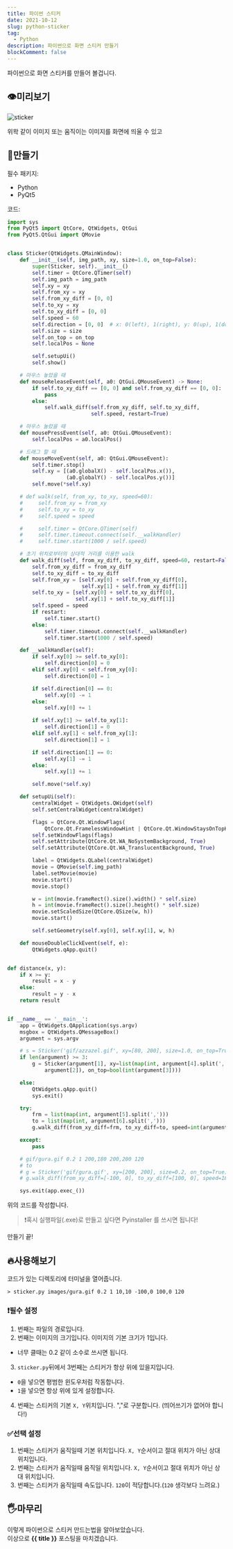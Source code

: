 ```yaml
---
title: 파이썬 스티커
date: 2021-10-12
slug: python-sticker
tag:
  - Python
description: 파이썬으로 화면 스티커 만들기
blockComment: false
---
```



파이썬으로 화면 스티커를 만들어 볼겁니다.

## 👁️미리보기

![sticker](https://user-images.githubusercontent.com/83404333/136938799-fef93d3e-4edc-4bd5-be75-bdd0eeedd784.gif)

위왁 같이 이미지 또는 움직이는 이미지를 화면에 띄울 수 있고

## 🔨만들기

필수 패키지:

- Python
- PyQt5

코드:

```python sticker.py
import sys
from PyQt5 import QtCore, QtWidgets, QtGui
from PyQt5.QtGui import QMovie


class Sticker(QtWidgets.QMainWindow):
    def __init__(self, img_path, xy, size=1.0, on_top=False):
        super(Sticker, self).__init__()
        self.timer = QtCore.QTimer(self)
        self.img_path = img_path
        self.xy = xy
        self.from_xy = xy
        self.from_xy_diff = [0, 0]
        self.to_xy = xy
        self.to_xy_diff = [0, 0]
        self.speed = 60
        self.direction = [0, 0]  # x: 0(left), 1(right), y: 0(up), 1(down)
        self.size = size
        self.on_top = on_top
        self.localPos = None

        self.setupUi()
        self.show()

    # 마우스 놓았을 때
    def mouseReleaseEvent(self, a0: QtGui.QMouseEvent) -> None:
        if self.to_xy_diff == [0, 0] and self.from_xy_diff == [0, 0]:
            pass
        else:
            self.walk_diff(self.from_xy_diff, self.to_xy_diff,
                           self.speed, restart=True)

    # 마우스 눌렀을 때
    def mousePressEvent(self, a0: QtGui.QMouseEvent):
        self.localPos = a0.localPos()

    # 드래그 할 때
    def mouseMoveEvent(self, a0: QtGui.QMouseEvent):
        self.timer.stop()
        self.xy = [(a0.globalX() - self.localPos.x()),
                   (a0.globalY() - self.localPos.y())]
        self.move(*self.xy)

    # def walk(self, from_xy, to_xy, speed=60):
    #     self.from_xy = from_xy
    #     self.to_xy = to_xy
    #     self.speed = speed

    #     self.timer = QtCore.QTimer(self)
    #     self.timer.timeout.connect(self.__walkHandler)
    #     self.timer.start(1000 / self.speed)

    # 초기 위치로부터의 상대적 거리를 이용한 walk
    def walk_diff(self, from_xy_diff, to_xy_diff, speed=60, restart=False):
        self.from_xy_diff = from_xy_diff
        self.to_xy_diff = to_xy_diff
        self.from_xy = [self.xy[0] + self.from_xy_diff[0],
                        self.xy[1] + self.from_xy_diff[1]]
        self.to_xy = [self.xy[0] + self.to_xy_diff[0],
                      self.xy[1] + self.to_xy_diff[1]]
        self.speed = speed
        if restart:
            self.timer.start()
        else:
            self.timer.timeout.connect(self.__walkHandler)
            self.timer.start(1000 / self.speed)

    def __walkHandler(self):
        if self.xy[0] >= self.to_xy[0]:
            self.direction[0] = 0
        elif self.xy[0] < self.from_xy[0]:
            self.direction[0] = 1

        if self.direction[0] == 0:
            self.xy[0] -= 1
        else:
            self.xy[0] += 1

        if self.xy[1] >= self.to_xy[1]:
            self.direction[1] = 0
        elif self.xy[1] < self.from_xy[1]:
            self.direction[1] = 1

        if self.direction[1] == 0:
            self.xy[1] -= 1
        else:
            self.xy[1] += 1

        self.move(*self.xy)

    def setupUi(self):
        centralWidget = QtWidgets.QWidget(self)
        self.setCentralWidget(centralWidget)

        flags = QtCore.Qt.WindowFlags(
            QtCore.Qt.FramelessWindowHint | QtCore.Qt.WindowStaysOnTopHint if self.on_top else QtCore.Qt.FramelessWindowHint)
        self.setWindowFlags(flags)
        self.setAttribute(QtCore.Qt.WA_NoSystemBackground, True)
        self.setAttribute(QtCore.Qt.WA_TranslucentBackground, True)

        label = QtWidgets.QLabel(centralWidget)
        movie = QMovie(self.img_path)
        label.setMovie(movie)
        movie.start()
        movie.stop()

        w = int(movie.frameRect().size().width() * self.size)
        h = int(movie.frameRect().size().height() * self.size)
        movie.setScaledSize(QtCore.QSize(w, h))
        movie.start()

        self.setGeometry(self.xy[0], self.xy[1], w, h)

    def mouseDoubleClickEvent(self, e):
        QtWidgets.qApp.quit()


def distance(x, y):
    if x >= y:
        result = x - y
    else:
        result = y - x
    return result


if __name__ == '__main__':
    app = QtWidgets.QApplication(sys.argv)
    msgbox = QtWidgets.QMessageBox()
    argument = sys.argv

    # s = Sticker('gif/azzazel.gif', xy=[80, 200], size=1.0, on_top=True)
    if len(argument) >= 3:
        g = Sticker(argument[1], xy=list(map(int, argument[4].split(','))), size=float(
            argument[2]), on_top=bool(int(argument[3])))

    else:
        QtWidgets.qApp.quit()
        sys.exit()

    try:
        frm = list(map(int, argument[5].split(',')))
        to = list(map(int, argument[6].split(',')))
        g.walk_diff(from_xy_diff=frm, to_xy_diff=to, speed=int(argument[7]))

    except:
        pass

    # gif/gura.gif 0.2 1 200,180 200,200 120
    # to
    # g = Sticker('gif/gura.gif', xy=[200, 200], size=0.2, on_top=True)
    # g.walk_diff(from_xy_diff=[-100, 0], to_xy_diff=[100, 0], speed=180)

    sys.exit(app.exec_())

```

위의 코드를 작성합니다.

> ❗혹시 실행파일(.exe)로 만들고 싶다면 Pyinstaller 를 쓰시면 됩니다!

만들기 끝!

## 🔥사용해보기

코드가 있는 디렉토리에 터미널을 열어줍니다.

```batch
> sticker.py images/gura.gif 0.2 1 10,10 -100,0 100,0 120
```

### ❗필수 설정

1. 번째는 파일의 경로입니다.
2. 번째는 이미지의 크기입니다. 이미지의 기본 크기가 1입니다.

- 너무 클때는 0.2 같이 소수로 쓰시면 됩니다.

3. `sticker.py`뒤에서 3번째는 스티커가 항상 위에 있을지입니다.

- `0`을 넣으면 평범한 윈도우처럼 작동합니다.
- `1`을 넣으면 항상 위에 있게 설정합니다.

4. 번째는 스티커의 기본 `X, Y`위치입니다.
   ","로 구분합니다. (띄어쓰기가 없어야 합니다!)

### ✅선택 설정

1. 번째는 스티커가 움직일때 기본 위치입니다. `X, Y`순서이고 절대 위치가 아닌 상대 위치입니다.
2. 번째는 스티커가 움직일때 움직일 위치입니다. `X, Y`순서이고 절대 위치가 아닌 상대 위치입니다.
3. 번째는 스티커가 움직일때 속도입니다. `120`이 적당합니다.(`120` 생각보다 느려요.)

## 🖐️마무리

이렇게 파이썬으로 스티커 만드는법을 알아보았습니다.  
이상으로 **{{ title }}** 포스팅을 마치겠습니다.
